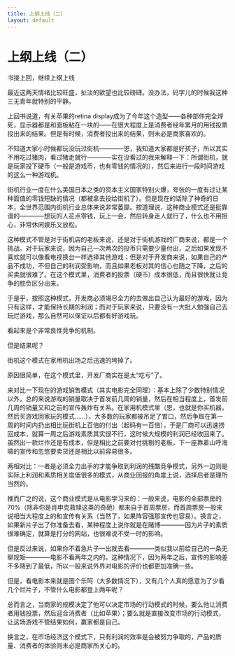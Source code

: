 ```yaml
---
title: 上纲上线（二）
layout: default
---
```


# 上纲上线（二）

书接上回，继续上纲上线

最近这两天情绪比较旺盛，扯淡的欲望也比较磅礴。没办法，码字儿的时候我这种三无青年就特别的平静。

上回书说道，有关苹果的retina display成为了今年这个造型——各种部件完全焊死，显示器都是和面板粘在一块的——在很大程度上是消费者经年累月的用钱投票投出来的结果。但是有时候，消费者投出来的结果，则未必是商家喜欢的。

不知道大家小时候都玩没玩过街机————恩，我知道大家都是好孩子，所以其实不用吃过猪肉，看过猪走就行————实在没看过的我来解释一下：所谓街机，就是玩家投下硬币（一般是游戏币，也有零钱的情况的），然后来进行一段时间游戏的这么一种游戏机。

街机行业一度在什么美国日本之类的资本主义国家特别火爆，夸张的一度有过让某种面值的零钱短缺的情况（都被拿去投给街机了）。但是现在的话除了神奇的日本，全世界范围内街机行业总体来说非常萎靡。按道理说，这种商业模式还是挺靠谱的————想玩的人花点零钱，玩上一会，然后转身走人就行了，什么也不用担心，非常休闲娱乐又放松。

这种模式不管是对于街机店的老板来说，还是对于街机游戏的厂商来说，都是一个挑战。对于玩家来说，因为自己一次两次的投币只需要少量付出，之后如果发现不喜欢就可以像看电视换台一样选择其他游戏；但是对于开发商来说，如果自己的产品不成功，不但自己的利润受影响，而且如果老板对其的信心也随之下降，之后的买卖就很难了。在这个模式里，消费者的投票（硬币）成本很低，而且很快就让竞争的胜负区分出来。

于是乎，按照这种模式，开发商必须竭尽全力的去做出自己认为最好的游戏，因为只有这样，才能保持长期的利润；而对于玩家来说，只要没有一大批人勉强自己去玩烂游戏，那么自然可以保证以后都有好游戏玩。

看起来是个非常良性竞争的机制。

但是结果呢？

街机这个模式在家用机出场之后迅速的垮掉了。

原因很简单，在这个模式里，开发厂商实在是太“吃亏”了。

来对比一下现在的游戏销售模式（其实电影完全同理）：基本上除了少数特别情况以外，总的来说游戏的销量取决于首发前几周的销量，然后在相当程度上，首发前几周的销量又和之前的宣传轰炸有关系。在家用机模式里（恩，也就是你买机器，然后买游戏回家玩的模式……），大多数的玩家都被吊足了胃口，然后争取在第一周的时间内扔出相比玩街机上百倍的付出（起码有一百倍），于是厂商可以迅速捞回成本，就算一周之后游戏素质其实很不行，这时候大规模的利润已经收回来了。虽然出一款烂作还是有成本，但是相比之前要对付挑剔的老板，下一座靠着山呼海啸的宣传和忽悠要卖货还是相比以前容易很多。

两相对比：一者是必须全力出手的才能争取到利润的残酷竞争模式，另外一边则是实际上利润和素质相关度低很多的模式，从商业回报的角度上说，选择后者是理所当然的。

推而广之的说，这个商业模式是从电影学习来的：一般来说，电影的全部票房的70%（除非你是肖申克救赎这类的奇葩）都来自于首周票房，而首周票房一般来说相当大程度上的和宣传有关系（当然了，如果阵容强那宣传也容易）。换言之，如果新片子出了你准备去看，某种程度上说你就是在赌博————因为片子的素质很难确定，就算是打分的网站，也很难说不受一时的影响。

但是反过来说，如果你不着急片子一出就去看————类似我以前给自己的一条无聊规矩————电影不看两年之内的。这种情况下，因为两年之后，宣传的影响差不多降到了最低，所以一般来说外界对电影的评价也都更加准确一些。

但是，看电影本来就是图个乐呵（大多数情况下），又有几个人真的愿意为了少看几个烂片子，不管什么电影都登上两年呢？

总而言之，当商家的规模决定了他可以决定市场的行动模式的时候，要么他让消费者用钱投票，然后迎合消费者（比如苹果）；要么就是直接改变市场的行动模式，让这场游戏不管结果如何，赢家都是自己。

换言之，在市场经济这个模式下，只有利润的效率是会被努力争取的，产品的质量、消费者的体验则未必是商家所关心的。